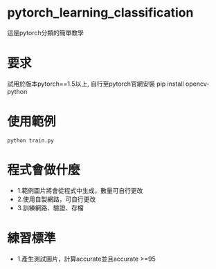 # pytorch_learning_classification
  這是pytorch分類的簡單教學
# 要求
  試用於版本pytorch==1.5以上, 自行至pytorch官網安裝
  pip install opencv-python
  
# 使用範例
    python train.py
# 程式會做什麼
- 1.範例圖片將會從程式中生成，數量可自行更改
- 2.使用自製網路，可自行更改
- 3.訓練網路、驗證、存檔
# 練習標準
- 1.產生測試圖片，計算accurate並且accurate >=95
